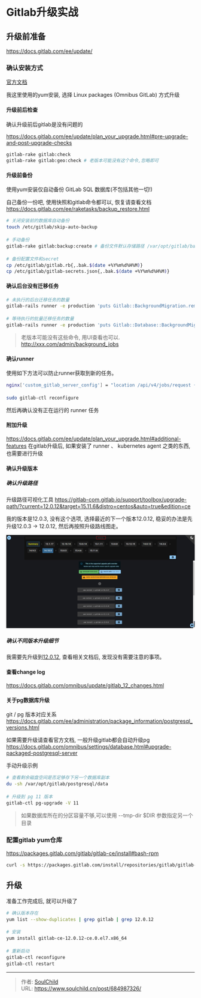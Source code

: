 # Gitlab升级实战


<!--more-->

## 升级前准备

<https://docs.gitlab.com/ee/update/>

### 确认安装方式

[官方文档](https://docs.gitlab.com/ee/update/index.html#upgrade-based-on-installation-method)

我这里使用的yum安装, 选择 Linux packages (Omnibus GitLab) 方式升级

#### 升级前后检查

确认升级前后gitlab是没有问题的

<https://docs.gitlab.com/ee/update/plan_your_upgrade.html#pre-upgrade-and-post-upgrade-checks>

```bash
gitlab-rake gitlab:check
gitlab-rake gitlab:geo:check # 老版本可能没有这个命令,忽略即可
```

#### 升级前备份

使用yum安装仅自动备份 GitLab SQL 数据库(不包括其他一切!)

自己备份一份吧, 使用快照和gitlab命令都可以, 恢复请查看文档 <https://docs.gitlab.com/ee/raketasks/backup_restore.html>

```bash
# 关闭安装前的数据库自动备份
touch /etc/gitlab/skip-auto-backup

# 手动备份
gitlab-rake gitlab:backup:create # 备份文件默认存储路径 /var/opt/gitlab/backups

# 备份配置文件和secret
cp /etc/gitlab/gitlab.rb{,.bak.$(date +%Y%m%d%H%M)}
cp /etc/gitlab/gitlab-secrets.json{,.bak.$(date +%Y%m%d%H%M)}
```

#### 确认后台没有迁移任务

```bash
# 未执行的后台迁移任务的数量
gitlab-rails runner -e production 'puts Gitlab::BackgroundMigration.remaining'

# 等待执行的批量迁移任务的数量
gitlab-rails runner -e production 'puts Gitlab::Database::BackgroundMigration::BatchedMigration.queued.count'
```

> 老版本可能没有这些命令, 用UI查看也可以. <http://xxx.com/admin/background_jobs>

#### 确认runner

使用如下方法可以防止runner获取到新的任务。

```bash
nginx['custom_gitlab_server_config'] = "location /api/v4/jobs/request {\n deny all;\n return 503;\n}\n"

sudo gitlab-ctl reconfigure
```

然后再确认没有正在运行的 runner 任务

#### 附加升级

<https://docs.gitlab.com/ee/update/plan_your_upgrade.html#additional-features>
在gitlab升级后, 如果安装了 runner 、 kubernetes agent 之类的东西, 也需要进行升级

#### 确认升级版本

##### 确认升级路径

升级路径可视化工具
<https://gitlab-com.gitlab.io/support/toolbox/upgrade-path/?current=12.0.12&target=15.11.6&distro=centos&auto=true&edition=ce>

我的版本是12.0.3, 没有这个选项, 选择最近的下一个版本12.0.12, 稳妥的办法是先升级12.0.3 -> 12.0.12, 然后再按照升级路线图走。

![20230525131329.png](images/20230525131329.png "20230525131329")

##### 确认不同版本升级细节

我需要先升级到[12.0.12](https://docs.gitlab.com/ee/update/index.html#1200), 查看相关文档后, 发现没有需要注意的事项。

#### 查看change log

<https://docs.gitlab.com/omnibus/update/gitlab_12_changes.html>

#### 关于pg数据库升级

git / pg 版本对应关系 <https://docs.gitlab.com/ee/administration/package_information/postgresql_versions.html>

如果需要升级请查看官方文档, 一般升级gitlab都会自动升级pg <https://docs.gitlab.com/omnibus/settings/database.html#upgrade-packaged-postgresql-server>

手动升级示例

```bash
# 查看剩余磁盘空间是否足够存下另一个数据库副本
du -sh /var/opt/gitlab/postgresql/data

# 升级到 pg 11 版本
gitlab-ctl pg-upgrade -V 11
```

> 如果数据库所在的分区容量不够,可以使用 --tmp-dir $DIR 参数指定另一个目录

### 配置gitlab yum仓库

<https://packages.gitlab.com/gitlab/gitlab-ce/install#bash-rpm>

```bash
curl -s https://packages.gitlab.com/install/repositories/gitlab/gitlab-ce/script.rpm.sh | sudo bash
```

## 升级

准备工作完成后, 就可以升级了

```bash
# 确认版本存在
yum list --show-duplicates | grep gitlab | grep 12.0.12

# 安装
yum install gitlab-ce-12.0.12-ce.0.el7.x86_64

# 重新启动
gitlab-ctl reconfigure
gitlab-ctl restart
```


---

> 作者: [SoulChild](https://www.soulchild.cn)  
> URL: https://www.soulchild.cn/post/684987326/  

